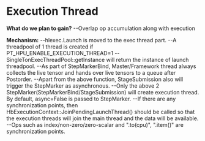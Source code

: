 # **Execution Thread**

**What do we plan to gain?**
--Overlap op accumulation along with execution

**Mechanism:**
--hlexec.Launch is moved to the exec thread part.
--A threadpool of 1 thread is created if PT_HPU_ENABLE_EXECUTION_THREAD=1
--SingleTonExecThreadPool::getInstance will return the instance of launch threadpool.
--As part of StepMarkerBind, Master/Framework thread always collects the live tensor and hands over live tensors to a queue after Postorder.
--Apart from the above function, StageSubmission also will trigger the StepMarker as asynchronous.
--Only the above 2 StepMarker(StepMarkerBind/StageSubmission) will create execution thread. By default, async=False is passed to StepMarker.
--If there are any synchronization points, then HbExecutionContext::JoinPendingLaunchThread() should be called so that the execution threads will join the main thread and the data will be available.
--Ops such as index/non-zero/zero-scalar and ".to(cpu)", ".item()" are synchronization points.

